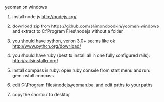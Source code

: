 yeoman on windows

1. install node.js 
http://nodejs.org/

2. download zip from https://github.com/shimondoodkin/yeoman-windows and extract to C:\Program Files\nodejs without a folder

3. you should have python, verion 3.0+ seems like ok
http://www.python.org/download/

4. you should have ruby (best to install all in one fully configured rails):
http://railsinstaller.org/

5. install compass in ruby:
open ruby console from start menu and run:
gem install compass 

6. edit C:\Program Files\nodejs\yeoman.bat
   and edit paths to your paths

7. copy the shortcut to desktop
